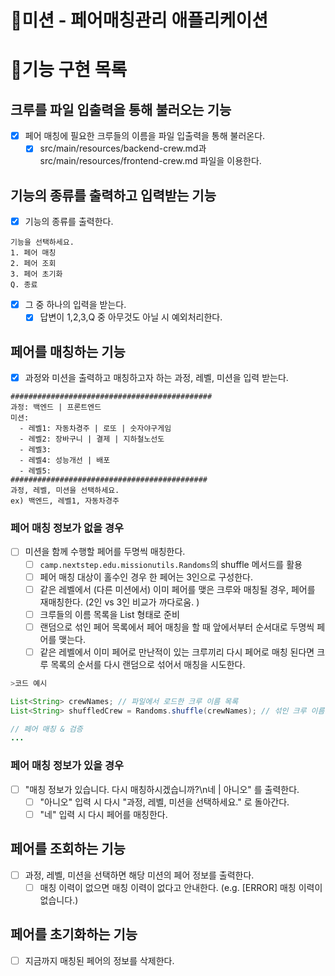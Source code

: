 # 🚀미션 - 페어매칭관리 애플리케이션

# 📝기능 구현 목록

## 크루를 파일 입출력을 통해 불러오는 기능

- [x] 페어 매칭에 필요한 크루들의 이름을 파일 입출력을 통해 불러온다.
    - [x] src/main/resources/backend-crew.md과 src/main/resources/frontend-crew.md 파일을 이용한다.

## 기능의 종류를 출력하고 입력받는 기능

- [x] 기능의 종류를 출력한다.

```
기능을 선택하세요.
1. 페어 매칭
2. 페어 조회
3. 페어 초기화
Q. 종료
```

- [x] 그 중 하나의 입력을 받는다.
    - [x] 답변이 1,2,3,Q 중 아무것도 아닐 시 예외처리한다.

## 페어를 매칭하는 기능

- [x] 과정와 미션을 출력하고 매칭하고자 하는 과정, 레벨, 미션을 입력 받는다.

```
#############################################
과정: 백엔드 | 프론트엔드
미션:
  - 레벨1: 자동차경주 | 로또 | 숫자야구게임
  - 레벨2: 장바구니 | 결제 | 지하철노선도
  - 레벨3: 
  - 레벨4: 성능개선 | 배포
  - 레벨5: 
############################################
과정, 레벨, 미션을 선택하세요.
ex) 백엔드, 레벨1, 자동차경주
```

### 페어 매칭 정보가 없을 경우

- [ ] 미션을 함께 수행할 페어를 두명씩 매칭한다.
    - [ ] `camp.nextstep.edu.missionutils.Randoms`의 shuffle 메서드를 활용
    - [ ] 페어 매칭 대상이 홀수인 경우 한 페어는 3인으로 구성한다.
    - [ ] 같은 레벨에서 (다른 미션에서) 이미 페어를 맺은 크루와 매칭될 경우, 페어를 재매칭한다. (2인 vs 3인 비교가 까다로움. )
    - [ ] 크루들의 이름 목록을 List<String> 형태로 준비
    - [ ] 랜덤으로 섞인 페어 목록에서 페어 매칭을 할 때 앞에서부터 순서대로 두명씩 페어를 맺는다.
    - [ ] 같은 레벨에서 이미 페어로 만난적이 있는 크루끼리 다시 페어로 매칭 된다면 크루 목록의 순서를 다시 랜덤으로 섞어서 매칭을 시도한다.

```java
>코드 예시

List<String> crewNames; // 파일에서 로드한 크루 이름 목록
List<String> shuffledCrew = Randoms.shuffle(crewNames); // 섞인 크루 이름 목록

// 페어 매칭 & 검증 
...
```

### 페어 매칭 정보가 있을 경우

- [ ] "매칭 정보가 있습니다. 다시 매칭하시겠습니까?\n네 | 아니오" 를 출력한다.
    - [ ] "아니오" 입력 시 다시 "과정, 레벨, 미션을 선택하세요." 로 돌아간다.
    - [ ] "네" 입력 시 다시 페어를 매칭한다.

## 페어를 조회하는 기능

- [ ] 과정, 레벨, 미션을 선택하면 해당 미션의 페어 정보를 출력한다.
    - [ ] 매칭 이력이 없으면 매칭 이력이 없다고 안내한다. (e.g. [ERROR] 매칭 이력이 없습니다.)

## 페어를 초기화하는 기능

- [ ] 지금까지 매칭된 페어의 정보를 삭제한다.
